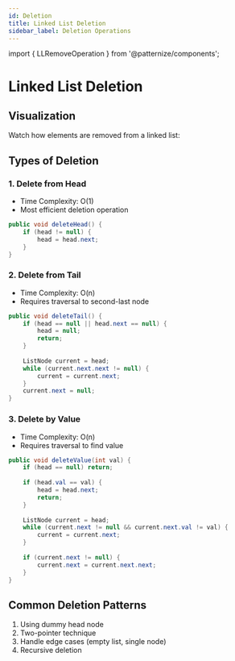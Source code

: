 ```yaml
---
id: Deletion
title: Linked List Deletion
sidebar_label: Deletion Operations
---
```


import { LLRemoveOperation } from '@patternize/components';

# Linked List Deletion

## Visualization
Watch how elements are removed from a linked list:

<LLRemoveOperation />

## Types of Deletion

### 1. Delete from Head
- Time Complexity: O(1)
- Most efficient deletion operation
```java
public void deleteHead() {
    if (head != null) {
        head = head.next;
    }
}
```

### 2. Delete from Tail
- Time Complexity: O(n)
- Requires traversal to second-last node
```java
public void deleteTail() {
    if (head == null || head.next == null) {
        head = null;
        return;
    }
    
    ListNode current = head;
    while (current.next.next != null) {
        current = current.next;
    }
    current.next = null;
}
```

### 3. Delete by Value
- Time Complexity: O(n)
- Requires traversal to find value
```java
public void deleteValue(int val) {
    if (head == null) return;
    
    if (head.val == val) {
        head = head.next;
        return;
    }
    
    ListNode current = head;
    while (current.next != null && current.next.val != val) {
        current = current.next;
    }
    
    if (current.next != null) {
        current.next = current.next.next;
    }
}
```

## Common Deletion Patterns
1. Using dummy head node
2. Two-pointer technique
3. Handle edge cases (empty list, single node)
4. Recursive deletion 
